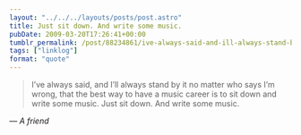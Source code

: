 ```yaml
---
layout: "../../../layouts/posts/post.astro"
title: Just sit down. And write some music.
pubDate: 2009-03-20T17:26:41+00:00
tumblr_permalink: /post/88234861/ive-always-said-and-ill-always-stand-by-it-no
tags: ["linklog"]
format: "quote"
---
```


> I&rsquo;ve always said, and I&rsquo;ll always stand by it no matter who says I&rsquo;m wrong, that the best way to have a music career is to sit down and write some music. Just sit down. And write some music.

— <cite>A friend</cite>

